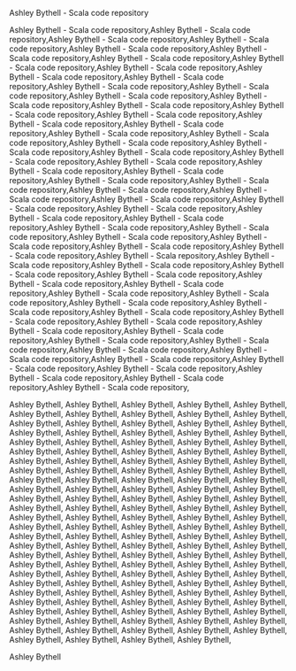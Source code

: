 Ashley Bythell - Scala code repository



























Ashley Bythell - Scala code repository,Ashley Bythell - Scala code repository,Ashley Bythell - Scala code repository,Ashley Bythell - Scala code repository,Ashley Bythell - Scala code repository,Ashley Bythell - Scala code repository,Ashley Bythell - Scala code repository,Ashley Bythell - Scala code repository,Ashley Bythell - Scala code repository,Ashley Bythell - Scala code repository,Ashley Bythell - Scala code repository,Ashley Bythell - Scala code repository,Ashley Bythell - Scala code repository,Ashley Bythell - Scala code repository,Ashley Bythell - Scala code repository,Ashley Bythell - Scala code repository,Ashley Bythell - Scala code repository,Ashley Bythell - Scala code repository,Ashley Bythell - Scala code repository,Ashley Bythell - Scala code repository,Ashley Bythell - Scala code repository,Ashley Bythell - Scala code repository,Ashley Bythell - Scala code repository,Ashley Bythell - Scala code repository,Ashley Bythell - Scala code repository,Ashley Bythell - Scala code repository,Ashley Bythell - Scala code repository,Ashley Bythell - Scala code repository,Ashley Bythell - Scala code repository,Ashley Bythell - Scala code repository,Ashley Bythell - Scala code repository,Ashley Bythell - Scala code repository,Ashley Bythell - Scala code repository,Ashley Bythell - Scala code repository,Ashley Bythell - Scala code repository,Ashley Bythell - Scala code repository,Ashley Bythell - Scala code repository,Ashley Bythell - Scala code repository,Ashley Bythell - Scala code repository,Ashley Bythell - Scala code repository,Ashley Bythell - Scala code repository,Ashley Bythell - Scala code repository,Ashley Bythell - Scala code repository,Ashley Bythell - Scala code repository,Ashley Bythell - Scala  repository,Ashley Bythell - Scala code repository,Ashley Bythell - Scala code repository,Ashley Bythell - Scala code repository,Ashley Bythell - Scala code repository,Ashley Bythell - Scala code repository,Ashley Bythell - Scala code repository,Ashley Bythell - Scala code repository,Ashley Bythell - Scala code repository,Ashley Bythell - Scala code repository,Ashley Bythell - Scala code repository,Ashley Bythell - Scala code repository,Ashley Bythell - Scala code repository,Ashley Bythell - Scala code repository,Ashley Bythell - Scala code repository,Ashley Bythell - Scala code repository,Ashley Bythell - Scala code repository,Ashley Bythell - Scala code repository,Ashley Bythell - Scala code repository,Ashley Bythell - Scala code repository,Ashley Bythell - Scala code repository,Ashley Bythell - Scala code repository,Ashley Bythell - Scala code repository,Ashley Bythell - Scala code repository,Ashley Bythell - Scala code repository,Ashley Bythell - Scala code repository,

















Ashley Bythell, 
Ashley Bythell, 
Ashley Bythell, 
Ashley Bythell, 
Ashley Bythell, 
Ashley Bythell, 
Ashley Bythell, 
Ashley Bythell, 
Ashley Bythell, 
Ashley Bythell, 
Ashley Bythell, 
Ashley Bythell, 
Ashley Bythell, 
Ashley Bythell, 
Ashley Bythell, 
Ashley Bythell, 
Ashley Bythell, 
Ashley Bythell, 
Ashley Bythell, 
Ashley Bythell, 
Ashley Bythell, 
Ashley Bythell, 
Ashley Bythell, 
Ashley Bythell, 
Ashley Bythell, 
Ashley Bythell, 
Ashley Bythell, 
Ashley Bythell, 
Ashley Bythell, 
Ashley Bythell, 
Ashley Bythell, 
Ashley Bythell, 
Ashley Bythell, 
Ashley Bythell, 
Ashley Bythell, 
Ashley Bythell, 
Ashley Bythell, 
Ashley Bythell, 
Ashley Bythell, 
Ashley Bythell, 
Ashley Bythell, 
Ashley Bythell, 
Ashley Bythell, 
Ashley Bythell, 
Ashley Bythell, 
Ashley Bythell, 
Ashley Bythell, 
Ashley Bythell, 
Ashley Bythell, 
Ashley Bythell, 
Ashley Bythell, 
Ashley Bythell, 
Ashley Bythell, 
Ashley Bythell, 
Ashley Bythell, 
Ashley Bythell, 
Ashley Bythell, 
Ashley Bythell, 
Ashley Bythell, 
Ashley Bythell, 
Ashley Bythell, 
Ashley Bythell, 
Ashley Bythell, 
Ashley Bythell, 
Ashley Bythell, 
Ashley Bythell, 
Ashley Bythell, 
Ashley Bythell, 
Ashley Bythell, 
Ashley Bythell, 
Ashley Bythell, 
Ashley Bythell, 
Ashley Bythell, 
Ashley Bythell, 
Ashley Bythell, 
Ashley Bythell, 
Ashley Bythell, 
Ashley Bythell, 
Ashley Bythell, 
Ashley Bythell, 
Ashley Bythell, 
Ashley Bythell, 
Ashley Bythell, 
Ashley Bythell, 
Ashley Bythell, 
Ashley Bythell, 
Ashley Bythell, 
Ashley Bythell, 
Ashley Bythell, 
Ashley Bythell, 
Ashley Bythell, 
Ashley Bythell, 
Ashley Bythell, 
Ashley Bythell, 
Ashley Bythell, 
Ashley Bythell, 
Ashley Bythell, 
Ashley Bythell, 
Ashley Bythell, 
Ashley Bythell, 
Ashley Bythell, 
Ashley Bythell, 
Ashley Bythell, 
Ashley Bythell, 
Ashley Bythell, 
Ashley Bythell, 
Ashley Bythell, 
Ashley Bythell, 
Ashley Bythell, 
Ashley Bythell, 
Ashley Bythell, 
Ashley Bythell, 
Ashley Bythell, 
Ashley Bythell, 
Ashley Bythell, 
Ashley Bythell, 
Ashley Bythell, 
Ashley Bythell, 
Ashley Bythell, 
Ashley Bythell, 
Ashley Bythell, 
Ashley Bythell, 
Ashley Bythell, 
Ashley Bythell, 
Ashley Bythell, 
Ashley Bythell, 
Ashley Bythell, 
Ashley Bythell, 
Ashley Bythell, 





Ashley Bythell
